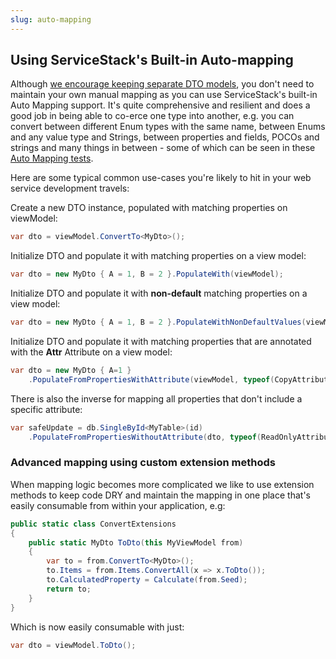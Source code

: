 ```yaml
---
slug: auto-mapping
---
```

## Using ServiceStack's Built-in Auto-mapping

Although [we encourage keeping separate DTO models](http://stackoverflow.com/a/15369736/85785), you don't need to maintain your own manual mapping as you can use ServiceStack's built-in Auto Mapping support. It's quite comprehensive and resilient and does a good job in being able to co-erce one type into another, e.g. you can convert between different Enum types with the same name, between Enums and any value type and Strings, between properties and fields, POCOs and strings and many things in between - some of which can be seen in these [Auto Mapping tests](https://github.com/ServiceStack/ServiceStack.Text/blob/master/tests/ServiceStack.Text.Tests/AutoMappingTests.cs).

Here are some typical common use-cases you're likely to hit in your web service development travels:

Create a new DTO instance, populated with matching properties on viewModel:

```csharp
var dto = viewModel.ConvertTo<MyDto>();
```

Initialize DTO and populate it with matching properties on a view model:

```csharp
var dto = new MyDto { A = 1, B = 2 }.PopulateWith(viewModel);
```

Initialize DTO and populate it with **non-default** matching properties on a view model:

```csharp
var dto = new MyDto { A = 1, B = 2 }.PopulateWithNonDefaultValues(viewModel);
```

Initialize DTO and populate it with matching properties that are annotated with the **Attr** Attribute on a view model:

```csharp
var dto = new MyDto { A=1 }
    .PopulateFromPropertiesWithAttribute(viewModel, typeof(CopyAttribute));
```

There is also the inverse for mapping all properties that don't include a specific attribute:

```csharp
var safeUpdate = db.SingleById<MyTable>(id)
    .PopulateFromPropertiesWithoutAttribute(dto, typeof(ReadOnlyAttribute));
```

### Advanced mapping using custom extension methods

When mapping logic becomes more complicated we like to use extension methods to keep code DRY and maintain the mapping in one place that's easily consumable from within your application, e.g:

```csharp
public static class ConvertExtensions
{
    public static MyDto ToDto(this MyViewModel from)
    {
        var to = from.ConvertTo<MyDto>();
        to.Items = from.Items.ConvertAll(x => x.ToDto());
        to.CalculatedProperty = Calculate(from.Seed);
        return to;
    }
}
```

Which is now easily consumable with just:

```csharp
var dto = viewModel.ToDto();
```

  [1]: http://martinfowler.com/eaaCatalog/dataTransferObject.html
  [2]: http://msdn.microsoft.com/en-us/library/ff649585.aspx
  [3]: http://www.palmmedia.de/Blog/2011/8/30/ioc-container-benchmark-performance-comparison
  [4]: ?id=Clients-overview
  [5]: http://ayende.com/blog/4769/code-review-guidelines-avoid-inheritance-for-properties
  [6]: https://github.com/AutoMapper/AutoMapper